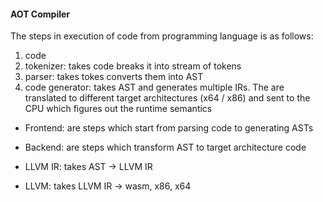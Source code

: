 #### AOT Compiler

The steps in execution of code from programming language is as follows:

1. code
2. tokenizer: takes code breaks it into stream of tokens
3. parser: takes tokes converts them into AST
4. code generator: takes AST and generates multiple IRs. The are translated to
   different target architectures (x64 / x86) and sent to the CPU which figures
   out the runtime semantics

- Frontend: are steps which start from parsing code to generating ASTs
- Backend: are steps which transform AST to target architecture code

- LLVM IR: takes AST -> LLVM IR
- LLVM: takes LLVM IR -> wasm, x86, x64
